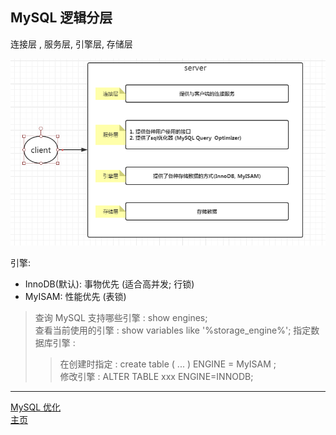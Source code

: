 ## MySQL 逻辑分层

连接层 , 服务层, 引擎层, 存储层

![mysq逻辑分层](./res/mysq逻辑分层.png)

引擎:

-   InnoDB(默认): 事物优先 (适合高并发; 行锁)
-   MyISAM: 性能优先 (表锁)

> 查询 MySQL 支持哪些引擎 : show engines;  
> 查看当前使用的引擎 : show variables like '%storage_engine%';
> 指定数据库引擎 :
>
> > 在创建时指定 : create table ( ... ) ENGINE = MyISAM ;  
> > 修改引擎 : ALTER TABLE xxx ENGINE=INNODB;

---

[MySQL 优化](./README.md)  
[主页](../../../../../)
